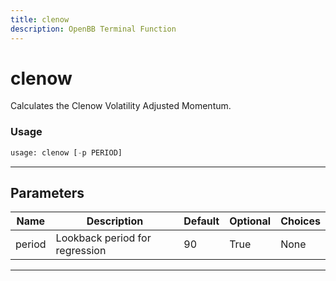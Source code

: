 ```yaml
---
title: clenow
description: OpenBB Terminal Function
---
```


# clenow

Calculates the Clenow Volatility Adjusted Momentum.

### Usage

```python
usage: clenow [-p PERIOD]
```

---

## Parameters

| Name | Description | Default | Optional | Choices |
| ---- | ----------- | ------- | -------- | ------- |
| period | Lookback period for regression | 90 | True | None |

---
